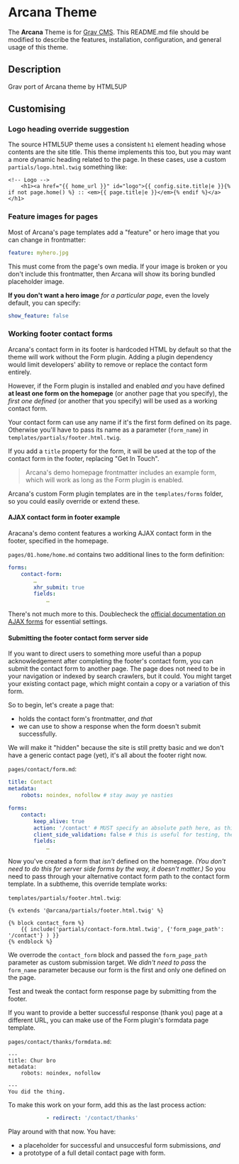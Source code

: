 # Arcana Theme

The **Arcana** Theme is for [Grav CMS](http://github.com/getgrav/grav).  This README.md file should be modified to describe the features, installation, configuration, and general usage of this theme.

## Description

Grav port of Arcana theme by HTML5UP

## Customising

### Logo heading override suggestion

The source HTML5UP theme uses a consistent `h1` element heading whose contents are the site title. This theme implements this too, but you may want a more dynamic heading related to the page. In these cases, use a custom `partials/logo.html.twig` something like:

```twig
<!-- Logo -->
	<h1><a href="{{ home_url }}" id="logo">{{ config.site.title|e }}{% if not page.home() %} :: <em>{{ page.title|e }}</em>{% endif %}</a></h1>
```

### Feature images for pages

Most of Arcana's page templates add a "feature" or hero image that you can change in frontmatter:

```yaml
feature: myhero.jpg
```

This must come from the page's own media. If your image is broken or you don't include this frontmatter, then Arcana will show its boring bundled placeholder image.

**If you don't want a hero image** _for a particular page_, even the lovely default, you can specify:

```yaml
show_feature: false
```

### Working footer contact forms

Arcana's contact form in its footer is hardcoded HTML by default so that the theme will work without the Form plugin. Adding a plugin dependency would limit developers' ability to remove or replace the contact form entirely.

However, if the Form plugin is installed and enabled _and_ you have defined **at least one form on the homepage** (or another page that you specify), the _first one defined_ (or another that you specify) will be used as a working contact form.

Your contact form can use any name if it's the first form defined on its page. Otherwise you'll have to pass its name as a parameter (`form_name`) in `templates/partials/footer.html.twig`.

If you add a `title` property for the form, it will be used at the top of the contact form in the footer, replacing "Get In Touch".

> Arcana's demo homepage frontmatter includes an example form, which will work as long as the Form plugin is enabled.

Arcana's custom Form plugin templates are in the `templates/forms` folder, so you could easily override or extend these.

#### AJAX contact form in footer example

Aracana's demo content features a working AJAX contact form in the footer, specified in the homepage.

`pages/01.home/home.md` contains two additional lines to the form definition:

```yaml
forms:
    contact-form:
        …
        xhr_submit: true
        fields:
            …
```
There's not much more to this. Doublecheck the [official documentation on AJAX forms](https://learn.getgrav.org/forms/forms/how-to-ajax-submission) for essential settings.

#### Submitting the footer contact form server side

If you want to direct users to something more useful than a popup acknowledgement after completing the footer's contact form, you can submit the contact form to another page. The page does not need to be in your navigation or indexed by search crawlers, but it could. You might target your existing contact page, which might contain a copy or a variation of this form.

So to begin, let's create a page that:

* holds the contact form's frontmatter, _and that_
* we can use to show a response when the form doesn't submit successfully.

We will make it "hidden" because the site is still pretty basic and we don't have a generic contact page (yet), it's all about the footer right now.

`pages/contact/form.md`:

```yaml
title: Contact
metadata:
    robots: noindex, nofollow # stay away ye nasties

forms:
    contact:
        keep_alive: true
        action: '/contact' # MUST specify an absolute path here, as this form will be used in every page path context
        client_side_validation: false # this is useful for testing, then turn it off
        fields:
            …
```

Now you've created a form that _isn't_ defined on the homepage. _(You don't need to do this for server side forms by the way, it doesn't matter.)_ So you need to pass through your alternative contact form path to the contact form template. In a subtheme, this override template works:

`templates/partials/footer.html.twig`:

```twig
{% extends '@arcana/partials/footer.html.twig' %}

{% block contact_form %}
    {{ include('partials/contact-form.html.twig', {'form_page_path': '/contact'} ) }}
{% endblock %}
```

We overrode the `contact_form` block and passed the `form_page_path` parameter as custom submission target. We _didn't need to pass_ the `form_name` parameter because our form is the first and only one defined on the page.

Test and tweak the contact form response page by submitting from the footer.

If you want to provide a better successful response (thank you) page at a different URL, you can make use of the Form plugin's formdata page template.

`pages/contact/thanks/formdata.md`:

```
---
title: Chur bro
metadata:
    robots: noindex, nofollow

---
You did the thing.
```

To make this work on your form, add this as the last process action:

```yaml
            - redirect: '/contact/thanks'
```

Play around with that now. You have:

* a placeholder for successful and unsuccesful form submissions, _and_
* a prototype of a full detail contact page with form.
